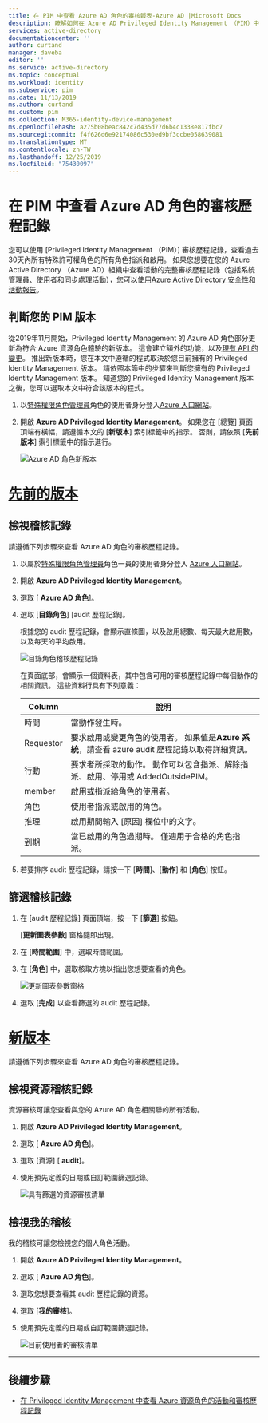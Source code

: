 ```yaml
---
title: 在 PIM 中查看 Azure AD 角色的審核報表-Azure AD |Microsoft Docs
description: 瞭解如何在 Azure AD Privileged Identity Management （PIM）中查看 Azure AD 角色的審核歷程記錄。
services: active-directory
documentationcenter: ''
author: curtand
manager: daveba
editor: ''
ms.service: active-directory
ms.topic: conceptual
ms.workload: identity
ms.subservice: pim
ms.date: 11/13/2019
ms.author: curtand
ms.custom: pim
ms.collection: M365-identity-device-management
ms.openlocfilehash: a275b08beac842c7d435d77d6b4c1338e817fbc7
ms.sourcegitcommit: f4f626d6e92174086c530ed9bf3ccbe058639081
ms.translationtype: MT
ms.contentlocale: zh-TW
ms.lasthandoff: 12/25/2019
ms.locfileid: "75430097"
---
```

# <a name="view-audit-history-for-azure-ad-roles-in-pim"></a>在 PIM 中查看 Azure AD 角色的審核歷程記錄

您可以使用 [Privileged Identity Management （PIM）] 審核歷程記錄，查看過去30天內所有特殊許可權角色的所有角色指派和啟用。 如果您想要在您的 Azure Active Directory （Azure AD）組織中查看活動的完整審核歷程記錄（包括系統管理員、使用者和同步處理活動），您可以使用[Azure Active Directory 安全性和活動報告](../reports-monitoring/overview-reports.md)。

## <a name="determine-your-version-of-pim"></a>判斷您的 PIM 版本

從2019年11月開始，Privileged Identity Management 的 Azure AD 角色部分更新為符合 Azure 資源角色體驗的新版本。 這會建立額外的功能，以及[現有 API 的變更](azure-ad-roles-features.md#api-changes)。 推出新版本時，您在本文中遵循的程式取決於您目前擁有的 Privileged Identity Management 版本。 請依照本節中的步驟來判斷您擁有的 Privileged Identity Management 版本。 知道您的 Privileged Identity Management 版本之後，您可以選取本文中符合該版本的程式。

1. 以[特殊權限角色管理員](../users-groups-roles/directory-assign-admin-roles.md#privileged-role-administrator)角色的使用者身分登入[Azure 入口網站](https://portal.azure.com/)。
1. 開啟 **Azure AD Privileged Identity Management**。 如果您在 [總覽] 頁面頂端有橫幅，請遵循本文的 [**新版本**] 索引標籤中的指示。 否則，請依照 [**先前版本**] 索引標籤中的指示進行。

    ![Azure AD 角色新版本](./media/pim-how-to-add-role-to-user/pim-new-version.png)

# <a name="previous-versiontabprevious"></a>[先前的版本](#tab/previous)

## <a name="view-audit-history"></a>檢視稽核記錄

請遵循下列步驟來查看 Azure AD 角色的審核歷程記錄。

1. 以屬於[特殊權限角色管理員](../users-groups-roles/directory-assign-admin-roles.md#privileged-role-administrator)角色一員的使用者身分登入 [Azure 入口網站](https://portal.azure.com/)。

1. 開啟 **Azure AD Privileged Identity Management**。

1. 選取 [ **Azure AD 角色**]。

1. 選取 [**目錄角色**] [audit 歷程記錄]。

    根據您的 audit 歷程記錄，會顯示直條圖，以及啟用總數、每天最大啟用數，以及每天的平均啟用。

    ![目錄角色稽核歷程記錄](media/pim-how-to-use-audit-log/directory-roles-audit-history.png)

    在頁面底部，會顯示一個資料表，其中包含可用的審核歷程記錄中每個動作的相關資訊。 這些資料行具有下列意義：

    | Column | 說明 |
    | --- | --- |
    | 時間 | 當動作發生時。 |
    | Requestor | 要求啟用或變更角色的使用者。 如果值是**Azure 系統**，請查看 azure audit 歷程記錄以取得詳細資訊。 |
    | 行動 | 要求者所採取的動作。 動作可以包含指派、解除指派、啟用、停用或 AddedOutsidePIM。 |
    | member | 啟用或指派給角色的使用者。 |
    | 角色 | 使用者指派或啟用的角色。 |
    | 推理 | 啟用期間輸入 [原因] 欄位中的文字。 |
    | 到期 | 當已啟用的角色過期時。 僅適用于合格的角色指派。 |

1. 若要排序 audit 歷程記錄，請按一下 [**時間**]、[**動作**] 和 [**角色**] 按鈕。

## <a name="filter-audit-history"></a>篩選稽核記錄

1. 在 [audit 歷程記錄] 頁面頂端，按一下 [**篩選**] 按鈕。

    [**更新圖表參數**] 窗格隨即出現。

1. 在 [**時間範圍**] 中，選取時間範圍。

1. 在 [**角色**] 中，選取核取方塊以指出您想要查看的角色。

    ![更新圖表參數窗格](media/pim-how-to-use-audit-log/update-chart-parameters.png)

1. 選取 [**完成**] 以查看篩選的 audit 歷程記錄。

# <a name="new-versiontabnew"></a>[新版本](#tab/new)

請遵循下列步驟來查看 Azure AD 角色的審核歷程記錄。

## <a name="view-resource-audit-history"></a>檢視資源稽核記錄

資源審核可讓您查看與您的 Azure AD 角色相關聯的所有活動。

1. 開啟 **Azure AD Privileged Identity Management**。

1. 選取 [ **Azure AD 角色**]。

1. 選取 [資源] [ **audit**]。

1. 使用預先定義的日期或自訂範圍篩選記錄。

    ![具有篩選的資源審核清單](media/azure-pim-resource-rbac/rbac-resource-audit.png)

## <a name="view-my-audit"></a>檢視我的稽核

我的稽核可讓您檢視您的個人角色活動。

1. 開啟 **Azure AD Privileged Identity Management**。

1. 選取 [ **Azure AD 角色**]。

1. 選取您想要查看其 audit 歷程記錄的資源。

1. 選取 [**我的審核**]。

1. 使用預先定義的日期或自訂範圍篩選記錄。

    ![目前使用者的審核清單](media/azure-pim-resource-rbac/my-audit-time.png)

---

## <a name="next-steps"></a>後續步驟

- [在 Privileged Identity Management 中查看 Azure 資源角色的活動和審核歷程記錄](azure-pim-resource-rbac.md)
